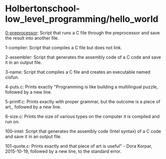 # Holbertonschool-low_level_programming/hello_world

[0-preprocessor](https://github.com/jGohan-cpu/holbertonschool-low_level_programming/blob/master/hello_world/0-preprocessor): Script that runs a C file through the preprocessor and save the result into another file.

1-compiler: Script that compiles a C file but does not link.

2-assembler: Script that generates the assembly code of a C code and save it in an output file.

3-name: Script that compiles a C file and creates an executable named cisfun.

4-puts.c: Prints exactly "Programming is like building a multilingual puzzle, followed by a new line.

5-printf.c: Prints exactly with proper grammar, but the outcome is a piece of art,, followed by a new line.

6-size.c: Prints the size of various types on the computer it is compiled and run on.

100-intel: Script that generates the assembly code (Intel syntax) of a C code and save it in an output file.

101-quote.c: Prints exactly and that piece of art is useful" - Dora Korpar, 2015-10-19, followed by a new line, to the standard error.

